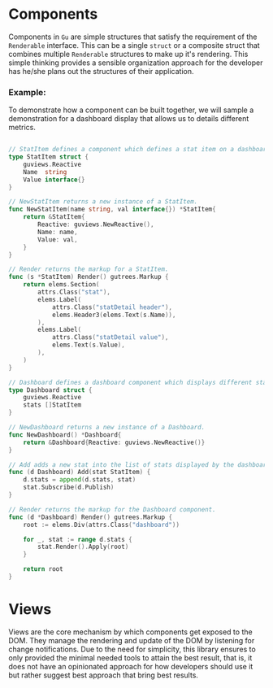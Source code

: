 # Components
Components in `Gu` are simple structures that satisfy the requirement of the
`Renderable` interface. This can be a single `struct` or a composite struct that
combines multiple `Renderable` structures to make up it's rendering.
This simple thinking provides a sensible organization approach for the developer
has he/she plans out the structures of their application.

### Example:
To demonstrate how a component can be built together, we will sample a demonstration for a dashboard display that allows us to details different metrics.


```go

// StatItem defines a component which defines a stat item on a dashboard.
type StatItem struct {
	guviews.Reactive
	Name  string
	Value interface{}
}

// NewStatItem returns a new instance of a StatItem.
func NewStatItem(name string, val interface{}) *StatItem{
	return &StatItem{
		Reactive: guviews.NewReactive(),
		Name: name,
		Value: val,
	}
}

// Render returns the markup for a StatItem.
func (s *StatItem) Render() gutrees.Markup {
	return elems.Section(
		attrs.Class("stat"),
		elems.Label(
			attrs.Class("statDetail header"),
			elems.Header3(elems.Text(s.Name)),
		),
		elems.Label(
			attrs.Class("statDetail value"),
			elems.Text(s.Value),
		),
	)
}

// Dashboard defines a dashboard component which displays different stats.
type Dashboard struct {
	guviews.Reactive
	stats []StatItem
}

// NewDashboard returns a new instance of a Dashboard.
func NewDashboard() *Dashboard{
	return &Dashboard{Reactive: guviews.NewReactive()}
}

// Add adds a new stat into the list of stats displayed by the dashboard
func (d Dashboard) Add(stat StatItem) {
	d.stats = append(d.stats, stat)
	stat.Subscribe(d.Publish)
}

// Render returns the markup for the Dashboard component.
func (d *Dashboard) Render() gutrees.Markup {
	root := elems.Div(attrs.Class("dashboard"))

	for _, stat := range d.stats {
		stat.Render().Apply(root)
	}

	return root
}

```

# Views
Views are the core mechanism by which components get exposed to the DOM. They manage the rendering and update of the DOM by listening for change notifications. Due to the need for simplicity, this library ensures to only provided the minimal
needed tools to attain the best result, that is, it does not have an opinionated approach for how developers should use it but rather suggest best approach that bring best results.
